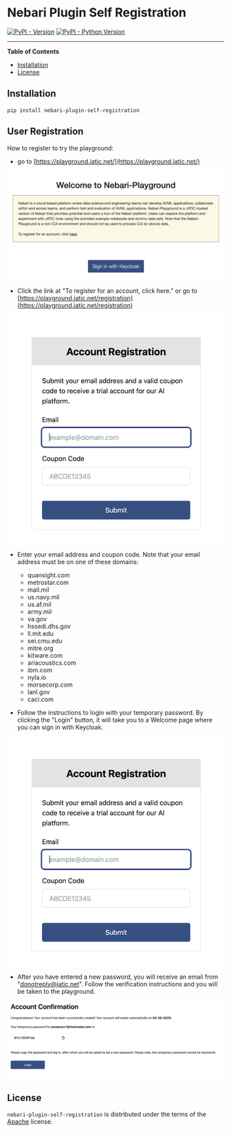 # Nebari Plugin Self Registration

[![PyPI - Version](https://img.shields.io/pypi/v/nebari-plugin-self-registration.svg)](https://pypi.org/project/nebari-plugin-self-registration)
[![PyPI - Python Version](https://img.shields.io/pypi/pyversions/nebari-plugin-self-registration.svg)](https://pypi.org/project/nebari-plugin-self-registration)

-----

**Table of Contents**

- [Installation](#installation)
- [License](#license)

## Installation

```console
pip install nebari-plugin-self-registration
```

## User Registration
How to register to try the playground:

- go to [https://playground.jatic.net/](https://playground.jatic.net/)
<p align="center">
  <img src="images/main-landing.png" />
</p>

- Click the link at "To register for an account, click here." or go to [https://playground.jatic.net/registration](https://playground.jatic.net/registration)

<p align="center">
  <img src="images/account-register.png" />
</p>

- Enter your email address and coupon code.  Note that your email address must be on one of these domains:
  - quansight.com
  - metrostar.com
  - mail.mil
  - us.navy.mil
  - us.af.mil
  - army.mil
  - va.gov
  - hssedi.dhs.gov
  - ll.mit.edu
  - sei.cmu.edu
  - mitre.org
  - kitware.com
  - ariacoustics.com
  - ibm.com
  - nyla.io
  - morsecorp.com
  - lanl.gov
  - caci.com

- Follow the instructions to login with your temporary password.  By clicking the "Login" button, it will take you to a Welcome page where you can sign in with Keycloak.

<p align="center">
  <img src="images/account-register.png" />
</p>

- After you have entered a new password, you will receive an email from "donotreply@jatic.net".  Follow the verification instructions and you will be taken to the playground.

<p align="center">
  <img src="images/account-confirm.png" />
</p>

## License

`nebari-plugin-self-registration` is distributed under the terms of the [Apache](./LICENSE.md) license.
